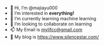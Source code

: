 - 👋 Hi, I’m @majiayu000
- 👀 I’m interested in **everything!**
- 🌱 I’m currently learning machine learning
- 💞️ I’m looking to collaborate on learning
- 📫 My Email is mylifcc@gmail.com
- :book: My blog is https://www.silencestar.com/

<!---
majiayu000/majiayu000 is a ✨ special ✨ repository because its `README.md` (this file) appears on your GitHub profile.
You can click the Preview link to take a look at your changes.
--->
